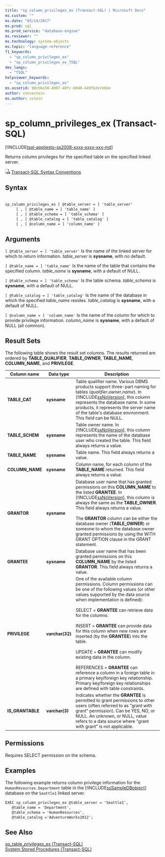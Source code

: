 ```yaml
---
title: "sp_column_privileges_ex (Transact-SQL) | Microsoft Docs"
ms.custom: ""
ms.date: "03/14/2017"
ms.prod: sql
ms.prod_service: "database-engine"
ms.reviewer: ""
ms.technology: system-objects
ms.topic: "language-reference"
f1_keywords: 
  - "sp_column_privileges_ex"
  - "sp_column_privileges_ex_TSQL"
dev_langs: 
  - "TSQL"
helpviewer_keywords: 
  - "sp_column_privileges_ex"
ms.assetid: 98cb6e58-4007-40fc-b048-449fb2e7e6be
author: stevestein
ms.author: sstein
---
```

# sp_column_privileges_ex (Transact-SQL)
[!INCLUDE[tsql-appliesto-ss2008-xxxx-xxxx-xxx-md](../../includes/tsql-appliesto-ss2008-xxxx-xxxx-xxx-md.md)]

  Returns column privileges for the specified table on the specified linked server.  
  
 ![Topic link icon](../../database-engine/configure-windows/media/topic-link.gif "Topic link icon") [Transact-SQL Syntax Conventions](../../t-sql/language-elements/transact-sql-syntax-conventions-transact-sql.md)  
  
## Syntax  
  
```  
  
sp_column_privileges_ex [ @table_server = ] 'table_server'   
     [ , [ @table_name = ] 'table_name' ]   
     [ , [ @table_schema = ] 'table_schema' ]   
     [ , [ @table_catalog = ] 'table_catalog' ]   
     [ , [ @column_name = ] 'column_name' ]  
```  
  
## Arguments  
`[ @table_server = ] 'table_server'`
 Is the name of the linked server for which to return information. *table_server* is **sysname**, with no default.  
  
`[ @table_name = ] 'table_name'`
 Is the name of the table that contains the specified column. *table_name* is **sysname**, with a default of NULL.  
  
`[ @table_schema = ] 'table_schema'`
 Is the table schema. *table_schema* is **sysname**, with a default of NULL.  
  
`[ @table_catalog = ] 'table_catalog'`
 Is the name of the database in which the specified *table_name* resides. *table_catalog* is **sysname**, with a default of NULL.  
  
`[ @column_name = ] 'column_name'`
 Is the name of the column for which to provide privilege information. *column_name* is **sysname**, with a default of NULL (all common).  
  
## Result Sets  
 The following table shows the result set columns. The results returned are ordered by **TABLE_QUALIFIER**, **TABLE_OWNER**, **TABLE_NAME**, **COLUMN_NAME**, and **PRIVILEGE**.  
  
|Column name|Data type|Description|  
|-----------------|---------------|-----------------|  
|**TABLE_CAT**|**sysname**|Table qualifier name. Various DBMS products support three-part naming for tables (_qualifier_**.**_owner_**.**_name_). In [!INCLUDE[ssNoVersion](../../includes/ssnoversion-md.md)], this column represents the database name. In some products, it represents the server name of the table's database environment. This field can be NULL.|  
|**TABLE_SCHEM**|**sysname**|Table owner name. In [!INCLUDE[ssNoVersion](../../includes/ssnoversion-md.md)], this column represents the name of the database user who created the table. This field always returns a value.|  
|**TABLE_NAME**|**sysname**|Table name. This field always returns a value.|  
|**COLUMN_NAME**|**sysname**|Column name, for each column of the **TABLE_NAME** returned. This field always returns a value.|  
|**GRANTOR**|**sysname**|Database user name that has granted permissions on this **COLUMN_NAME** to the listed **GRANTEE**. In [!INCLUDE[ssNoVersion](../../includes/ssnoversion-md.md)], this column is always the same as the **TABLE_OWNER**. This field always returns a value.<br /><br /> The **GRANTOR** column can be either the database owner (**TABLE_OWNER**) or someone to whom the database owner granted permissions by using the WITH GRANT OPTION clause in the GRANT statement.|  
|**GRANTEE**|**sysname**|Database user name that has been granted permissions on this **COLUMN_NAME** by the listed **GRANTOR**. This field always returns a value.|  
|**PRIVILEGE**|**varchar(**32**)**|One of the available column permissions. Column permissions can be one of the following values (or other values supported by the data source when implementation is defined):<br /><br /> SELECT = **GRANTEE** can retrieve data for the columns.<br /><br /> INSERT = **GRANTEE** can provide data for this column when new rows are inserted (by the **GRANTEE**) into the table.<br /><br /> UPDATE = **GRANTEE** can modify existing data in the column.<br /><br /> REFERENCES = **GRANTEE** can reference a column in a foreign table in a primary key/foreign key relationship. Primary key/foreign key relationships are defined with table constraints.|  
|**IS_GRANTABLE**|**varchar(**3**)**|Indicates whether the **GRANTEE** is permitted to grant permissions to other users (often referred to as "grant with grant" permission). Can be YES, NO, or NULL. An unknown, or NULL, value refers to a data source where "grant with grant" is not applicable.|  
  
## Permissions  
 Requires SELECT permission on the schema.  
  
## Examples  
 The following example returns column privilege information for the `HumanResources.Department` table in the [!INCLUDE[ssSampleDBobject](../../includes/sssampledbobject-md.md)] database on the `Seattle1` linked server.  
  
```  
EXEC sp_column_privileges_ex @table_server = 'Seattle1',   
   @table_name = 'Department',   
   @table_schema = 'HumanResources',  
   @table_catalog ='AdventureWorks2012';  
```  
  
## See Also  
 [sp_table_privileges_ex &#40;Transact-SQL&#41;](../../relational-databases/system-stored-procedures/sp-table-privileges-ex-transact-sql.md)   
 [System Stored Procedures &#40;Transact-SQL&#41;](../../relational-databases/system-stored-procedures/system-stored-procedures-transact-sql.md)  
  
  
